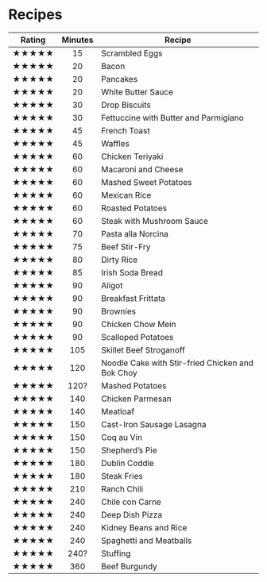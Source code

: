 # Recipes

Rating | Minutes | Recipe
:----:|:---:| ---
★★★★★ |  15 | Scrambled Eggs
★★★★★ |  20 | Bacon
★★★★★ |  20 | Pancakes
★★★★★ |  20 | White Butter Sauce
★★★★★ |  30 | Drop Biscuits
★★★★★ |  30 | Fettuccine with Butter and Parmigiano
★★★★★ |  45 | French Toast
★★★★★ |  45 | Waffles
★★★★★ |  60 | Chicken Teriyaki
★★★★★ |  60 | Macaroni and Cheese
★★★★★ |  60 | Mashed Sweet Potatoes
★★★★★ |  60 | Mexican Rice
★★★★★ |  60 | Roasted Potatoes
★★★★★ |  60 | Steak with Mushroom Sauce
★★★★★ |  70 | Pasta alla Norcina
★★★★★ |  75 | Beef Stir-Fry
★★★★★ |  80 | Dirty Rice
★★★★★ |  85 | Irish Soda Bread
★★★★★ |  90 | Aligot
★★★★★ |  90 | Breakfast Frittata
★★★★★ |  90 | Brownies
★★★★★ |  90 | Chicken Chow Mein
★★★★★ |  90 | Scalloped Potatoes
★★★★★ | 105 | Skillet Beef Stroganoff
★★★★★ | 120 | Noodle Cake with Stir-fried Chicken and Bok Choy
★★★★★ | 120? | Mashed Potatoes
★★★★★ | 140 | Chicken Parmesan
★★★★★ | 140 | Meatloaf
★★★★★ | 150 | Cast-Iron Sausage Lasagna
★★★★★ | 150 | Coq au Vin
★★★★★ | 150 | Shepherd’s Pie
★★★★★ | 180 | Dublin Coddle
★★★★★ | 180 | Steak Fries
★★★★★ | 210 | Ranch Chili
★★★★★ | 240 | Chile con Carne
★★★★★ | 240 | Deep Dish Pizza
★★★★★ | 240 | Kidney Beans and Rice
★★★★★ | 240 | Spaghetti and Meatballs
★★★★★ | 240? | Stuffing
★★★★★ | 360 | Beef Burgundy
